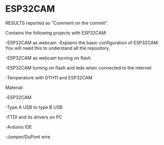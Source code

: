 # ESP32CAM

RESULTS reported as "Comment on the commit".

Contains the following projects with ESP32CAM:

-ESP32CAM as webcam
         -Explains the basic configuration of ESP32CAM. You will need this to understand all the repository.

-ESP32CAM as webcam turning on flash

-ESP32CAM turning on flash and leds when connected to the internet

-Temperature with DTH11 and ESP32CAM 

Material:

-ESP32CAM

-Type A USB to type B USB 

-FTDI and its drivers on PC

-Arduino IDE

-Jumper/DuPont wire

